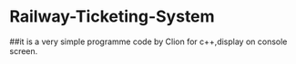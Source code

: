 # Railway-Ticketing-System
##it is a very simple programme code by Clion for c++,display on console screen.
